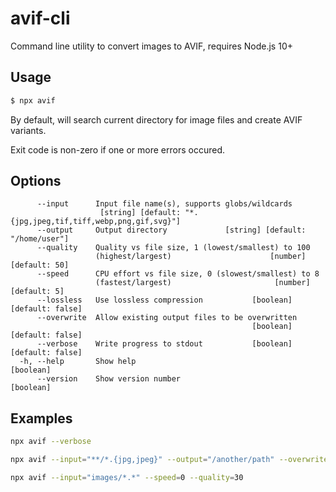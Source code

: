 # avif-cli

Command line utility to convert images to AVIF, requires Node.js 10+

## Usage

```sh
$ npx avif
```

By default, will search current directory for image files and create AVIF variants.

Exit code is non-zero if one or more errors occured.

## Options

```
      --input      Input file name(s), supports globs/wildcards
                    [string] [default: "*.{jpg,jpeg,tif,tiff,webp,png,gif,svg}"]
      --output     Output directory             [string] [default: "/home/user"]
      --quality    Quality vs file size, 1 (lowest/smallest) to 100
                   (highest/largest)                      [number] [default: 50]
      --speed      CPU effort vs file size, 0 (slowest/smallest) to 8
                   (fastest/largest)                       [number] [default: 5]
      --lossless   Use lossless compression           [boolean] [default: false]
      --overwrite  Allow existing output files to be overwritten
                                                      [boolean] [default: false]
      --verbose    Write progress to stdout           [boolean] [default: false]
  -h, --help       Show help                                           [boolean]
      --version    Show version number                                 [boolean]
```

## Examples

```sh
npx avif --verbose
```

```sh
npx avif --input="**/*.{jpg,jpeg}" --output="/another/path" --overwrite
```

```sh
npx avif --input="images/*.*" --speed=0 --quality=30
```
